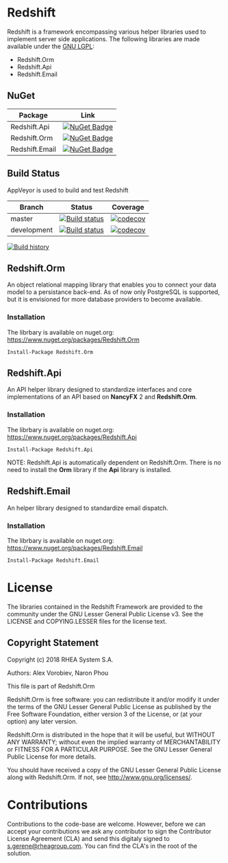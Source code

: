 # Redshift

Redshift is a framework encompassing various helper libraries used to implement server side applications. The following libraries are made available under the [GNU LGPL](https://www.gnu.org/licenses/lgpl.nl.html):

  - Redshift.Orm
  - Redshift.Api
  - Redshift.Email

## NuGet

Package | Link
--------|--------
Redshift.Api | [![NuGet Badge](https://buildstats.info/nuget/Redshift.Api)](https://www.nuget.org/packages/Redshift.Api/)
Redshift.Orm | [![NuGet Badge](https://buildstats.info/nuget/Redshift.Orm)](https://www.nuget.org/packages/Redshift.Orm/)
Redshift.Email | [![NuGet Badge](https://buildstats.info/nuget/Redshift.Email)](https://www.nuget.org/packages/Redshift.Email/)

## Build Status

AppVeyor is used to build and test Redshift

Branch | Status | Coverage
------------ | ------------- | -------------
master | [![Build status](https://ci.appveyor.com/api/projects/status/v2tfo0nefpncq9bv/branch/master?svg=true)](https://ci.appveyor.com/project/alexatrhea/redshift/branch/master) | [![codecov](https://codecov.io/gh/RHEAGROUP/Redshift/branch/master/graph/badge.svg)](https://codecov.io/gh/RHEAGROUP/Redshift)
development | [![Build status](https://ci.appveyor.com/api/projects/status/v2tfo0nefpncq9bv/branch/development?svg=true)](https://ci.appveyor.com/project/alexatrhea/redshift/branch/development) | [![codecov](https://codecov.io/gh/RHEAGROUP/Redshift/branch/development/graph/badge.svg)](https://codecov.io/gh/RHEAGROUP/Redshift)

[![Build history](https://buildstats.info/appveyor/chart/alexatrhea/redshift)](https://ci.appveyor.com/project/alexatrhea/redshift/history)
 
## Redshift.Orm

An object relational mapping library that enables you to connect your data model to a persistance back-end. As of now only PostgreSQL is supported, but it is envisioned for more database providers to become available.

### Installation

The librbary is available on nuget.org: https://www.nuget.org/packages/Redshift.Orm

```
Install-Package Redshift.Orm
```

## Redshift.Api
An API helper library designed to standardize interfaces and core implementations of an API based on **NancyFX** 2 and **Redshift.Orm**.

### Installation

The librbary is available on nuget.org: https://www.nuget.org/packages/Redshift.Api

```
Install-Package Redshift.Api
```

NOTE: Redshift.Api is automatically dependent on Redshift.Orm. There is no need to install the **Orm** library if the **Api** library is installed.

## Redshift.Email
An helper library designed to standardize email dispatch.

### Installation

The librbary is available on nuget.org: https://www.nuget.org/packages/Redshift.Email

```
Install-Package Redshift.Email
```

# License

The libraries contained in the Redshift Framework are provided to the community under the GNU Lesser General Public License v3. See the LICENSE and COPYING.LESSER files for the license text.

## Copyright Statement
Copyright (c) 2018 RHEA System S.A.

Authors: Alex Vorobiev, Naron Phou

This file is part of Redshift.Orm

Redshift.Orm is free software: you can redistribute it and/or modify
it under the terms of the GNU Lesser General Public License as published by
the Free Software Foundation, either version 3 of the License, or
(at your option) any later version.

Redshift.Orm is distributed in the hope that it will be useful,
but WITHOUT ANY WARRANTY; without even the implied warranty of
MERCHANTABILITY or FITNESS FOR A PARTICULAR PURPOSE.  See the
GNU Lesser General Public License for more details.

You should have received a copy of the GNU Lesser General Public License
along with Redshift.Orm.  If not, see <http://www.gnu.org/licenses/>.

# Contributions

Contributions to the code-base are welcome. However, before we can accept your contributions we ask any contributor to sign the Contributor License Agreement (CLA) and send this digitaly signed to s.gerene@rheagroup.com. You can find the CLA's in the root of the solution.
